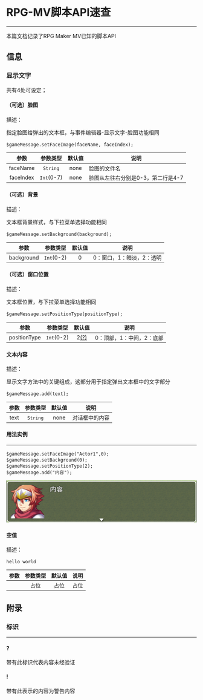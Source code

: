 # RPG-MV脚本API速查
---

本篇文档记录了RPG Maker MV已知的脚本API

## 信息

### 显示文字

共有4处可设定；

#### （可选）脸图

描述：

指定脸图给弹出的文本框，与事件编辑器-显示文字-脸图功能相同

```js:no-line-numbers title="JavaScript"
$gameMessage.setFaceImage(faceName, faceIndex);
```
|参数|参数类型|<div style="white-space: nowrap;">默认值</div>|说明|
| :---: | :---: | :---: | --- |
|faceName|`String`|none|脸图的文件名|
|faceIndex|<div style="white-space: nowrap;">`Int`(0-7)</div>|none|脸图从左往右分别是0-3，第二行是4-7|

#### （可选）背景

描述：

文本框背景样式，与下拉菜单选择功能相同

```js:no-line-numbers title="JavaScript"
$gameMessage.setBackground(background);
```
|参数|参数类型|<div style="white-space: nowrap;">默认值</div>|说明|
| :---: | :---: | :---: | --- |
|background|<div style="white-space: nowrap;">`Int`(0-2)</div>|0|0：窗口，1：暗淡，2：透明|

#### （可选）窗口位置

描述：

文本框位置，与下拉菜单选择功能相同

```js:no-line-numbers title="JavaScript"
$gameMessage.setPositionType(positionType);
```
|参数|参数类型|<div style="white-space: nowrap;">默认值</div>|说明|
| :---: | :---: | :---: | --- |
|positionType|<div style="white-space: nowrap;">`Int`(0-2)</div>|2[(?)](#?)|0：顶部，1：中间，2：底部|

#### 文本内容

描述：

显示文字方法中的关键组成，这部分用于指定弹出文本框中的文字部分

```js:no-line-numbers title="JavaScript"
$gameMessage.add(text);
```
|参数|参数类型|<div style="white-space: nowrap;">默认值</div>|说明|
| :---: | :---: | :---: | --- |
|text|<div style="white-space: nowrap;">`String`</div>|none|对话框中的内容|

#### **用法实例**
---

```js:no-line-numbers title="JavaScript"
$gameMessage.setFaceImage("Actor1",0);
$gameMessage.setBackground(0);
$gameMessage.setPositionType(2);
$gameMessage.add("内容");
```

![image](image/api/message.png)





#### 空值

描述：

```js:no-line-numbers title="JavaScript"
hello world
```
|参数|参数类型|<div style="white-space: nowrap;">默认值</div>|说明|
| :---: | :---: | :---: | --- |
||<div style="white-space: nowrap;">占位</div>|占位|占位|
















































## 附录

### 标识
---

#### ?

带有此标识代表内容未经验证

#### !

带有此表示的内容为警告内容